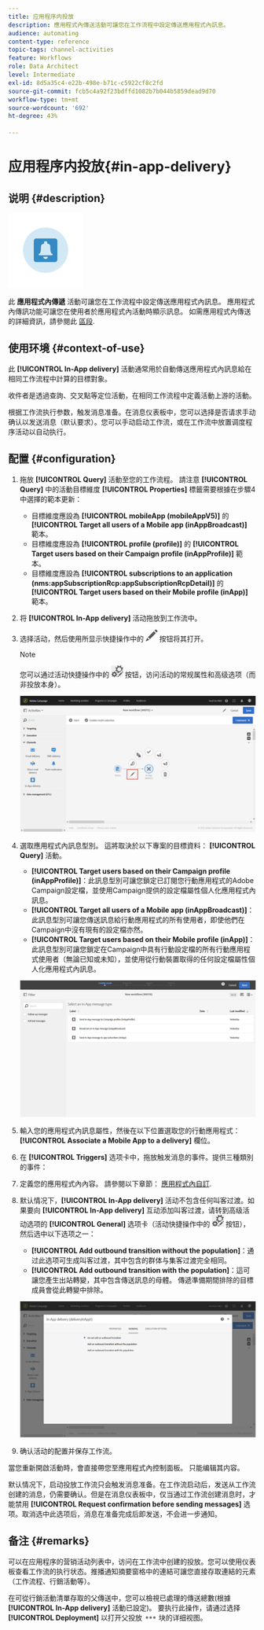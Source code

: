 ```yaml
---
title: 应用程序内投放
description: 應用程式內傳送活動可讓您在工作流程中設定傳送應用程式內訊息。
audience: automating
content-type: reference
topic-tags: channel-activities
feature: Workflows
role: Data Architect
level: Intermediate
exl-id: 8d5a35c4-e22b-498e-b71c-c5922cf8c2fd
source-git-commit: fcb5c4a92f23bdffd1082b7b044b5859dead9d70
workflow-type: tm+mt
source-wordcount: '692'
ht-degree: 43%

---
```


# 应用程序内投放{#in-app-delivery}

## 说明 {#description}

![](assets/wkf_in_app_1.png)

此 **應用程式內傳遞** 活動可讓您在工作流程中設定傳送應用程式內訊息。 應用程式內傳訊功能可讓您在使用者於應用程式內活動時顯示訊息。 如需應用程式內傳送的詳細資訊，請參閱此 [區段](../../channels/using/about-in-app-messaging.md).

## 使用环境 {#context-of-use}

此 **[!UICONTROL In-App delivery]** 活動通常用於自動傳送應用程式內訊息給在相同工作流程中計算的目標對象。

收件者是透過查詢、交叉點等定位活動，在相同工作流程中定義活動上游的活動。

根据工作流执行参数，触发消息准备。在消息仪表板中，您可以选择是否请求手动确认以发送消息（默认要求）。您可以手动启动工作流，或在工作流中放置调度程序活动以自动执行。

## 配置 {#configuration}

1. 拖放 **[!UICONTROL Query]** 活動至您的工作流程。 請注意 **[!UICONTROL Query]** 中的活動目標維度 **[!UICONTROL Properties]** 標籤需要根據在步驟4中選擇的範本更新：

   * 目標維度應設為 **[!UICONTROL mobileApp (mobileAppV5)]** 的 **[!UICONTROL Target all users of a Mobile app (inAppBroadcast)]** 範本。
   * 目標維度應設為 **[!UICONTROL profile (profile)]** 的 **[!UICONTROL Target users based on their Campaign profile (inAppProfile)]** 範本。
   * 目標維度應設為 **[!UICONTROL subscriptions to an application (nms:appSubscriptionRcp:appSubscriptionRcpDetail)]** 的 **[!UICONTROL Target users based on their Mobile profile (inApp)]** 範本。

1. 将 **[!UICONTROL In-App delivery]** 活动拖放到工作流中。
1. 选择活动，然后使用所显示快捷操作中的 ![](assets/edit_darkgrey-24px.png) 按钮将其打开。

   >[!NOTE]
   >
   >您可以通过活动快捷操作中的 ![](assets/dlv_activity_params-24px.png) 按钮，访问活动的常规属性和高级选项（而非投放本身）。

   ![](assets/wkf_in_app_3.png)

1. 選取應用程式內訊息型別。 這將取決於以下專案的目標資料： **[!UICONTROL Query]** 活動。

   * **[!UICONTROL Target users based on their Campaign profile (inAppProfile)]**：此訊息型別可讓您鎖定已訂閱您行動應用程式的Adobe Campaign設定檔，並使用Campaign提供的設定檔屬性個人化應用程式內訊息。
   * **[!UICONTROL Target all users of a Mobile app (inAppBroadcast)]**：此訊息型別可讓您傳送訊息給行動應用程式的所有使用者，即使他們在Campaign中沒有現有的設定檔亦然。
   * **[!UICONTROL Target users based on their Mobile profile (inApp)]**：此訊息型別可讓您鎖定在Campaign中具有行動設定檔的所有行動應用程式使用者（無論已知或未知），並使用從行動裝置取得的任何設定檔屬性個人化應用程式內訊息。

   ![](assets/wkf_in_app_4.png)

1. 輸入您的應用程式內訊息屬性，然後在以下位置選取您的行動應用程式： **[!UICONTROL Associate a Mobile App to a delivery]** 欄位。
1. 在 **[!UICONTROL Triggers]** 选项卡中，拖放触发消息的事件。提供三種類別的事件：
1. 定義您的應用程式內內容。 請參閱以下章節： [應用程式內自訂](../../channels/using/customizing-an-in-app-message.md).
1. 默认情况下，**[!UICONTROL In-App delivery]** 活动不包含任何叫客过渡。如果要向 **[!UICONTROL In-App delivery]** 互动添加叫客过渡，请转到高级活动选项的 **[!UICONTROL General]** 选项卡（活动快捷操作中的 ![](assets/dlv_activity_params-24px.png) 按钮），然后选中以下选项之一：

   * **[!UICONTROL Add outbound transition without the population]**：通过此选项可生成叫客过渡，其中包含的群体与集客过渡完全相同。
   * **[!UICONTROL Add outbound transition with the population]**：這可讓您產生出站轉變，其中包含傳送訊息的母體。 傳遞準備期間排除的目標成員會從此轉變中排除。

   ![](assets/wkf_in_app_5.png)

1. 确认活动的配置并保存工作流。

當您重新開啟活動時，會直接帶您至應用程式內控制面板。 只能编辑其内容。

默认情况下，启动投放工作流只会触发消息准备。在工作流启动后，发送从工作流创建的消息，仍需要确认。但是在消息仪表板中，仅当通过工作流创建消息时，才能禁用 **[!UICONTROL Request confirmation before sending messages]** 选项。取消选中此选项后，消息在准备完成后即发送，不会进一步通知。

## 备注 {#remarks}

可以在应用程序的营销活动列表中，访问在工作流中创建的投放。您可以使用仪表板查看工作流的执行状态。推播通知摘要窗格中的連結可讓您直接存取連結的元素（工作流程、行銷活動等）。

在可從行銷活動清單存取的父傳送中，您可以檢視已處理的傳送總數(根據 **[!UICONTROL In-App delivery]** 活動已設定)。 要执行此操作，请通过选择 **[!UICONTROL Deployment]** 以打开父投放 ![](assets/wkf_dlv_detail_button.png) 块的详细视图。
